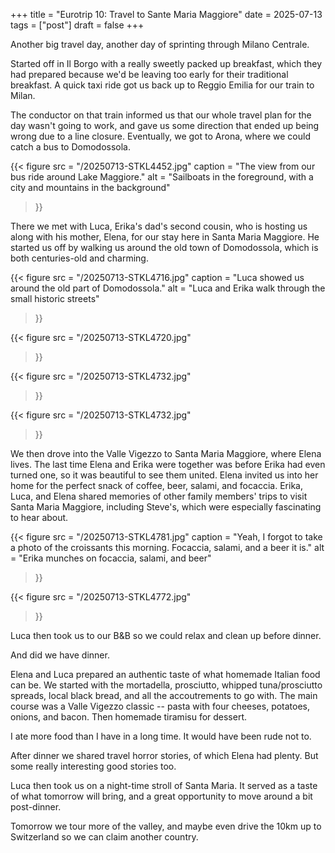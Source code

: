 +++
title = "Eurotrip 10: Travel to Sante Maria Maggiore"
date = 2025-07-13
tags = ["post"]
draft = false
+++

Another big travel day, another day of sprinting through Milano Centrale. 

Started off in Il Borgo with a really sweetly packed up breakfast, which they had prepared because we'd be leaving too early for their traditional breakfast. A quick taxi ride got us back up to Reggio Emilia for our train to Milan. 

The conductor on that train informed us that our whole travel plan for the day wasn't going to work, and gave us some direction that ended up being wrong due to a line closure. Eventually, we got to Arona, where we could catch a bus to Domodossola. 

{{< 
    figure src = "/20250713-STKL4452.jpg" 
    caption = "The view from our bus ride around Lake Maggiore." 
    alt = "Sailboats in the foreground, with a city and mountains in the background"
>}}


There we met with Luca, Erika's dad's second cousin, who is hosting us along with his mother, Elena, for our stay here in Santa Maria Maggiore. He started us off by walking us around the old town of Domodossola, which is both centuries-old and charming. 

{{< 
    figure src = "/20250713-STKL4716.jpg" 
    caption = "Luca showed us around the old part of Domodossola." 
    alt = "Luca and Erika walk through the small historic streets"
>}}

{{< 
    figure src = "/20250713-STKL4720.jpg" 
>}}

{{< 
    figure src = "/20250713-STKL4732.jpg" 
>}}

{{< 
    figure src = "/20250713-STKL4732.jpg" 
>}}

We then drove into the Valle Vigezzo to Santa Maria Maggiore, where Elena lives. The last time Elena and Erika were together was before Erika had even turned one, so it was beautiful to see them united. Elena invited us into her home for the perfect snack of coffee, beer, salami, and focaccia. Erika, Luca, and Elena shared memories of other family members' trips to visit Santa Maria Maggiore, including Steve's, which were especially fascinating to hear about. 

{{< 
    figure src = "/20250713-STKL4781.jpg" 
    caption = "Yeah, I forgot to take a photo of the croissants this morning. Focaccia, salami, and a beer it is." 
    alt = "Erika munches on focaccia, salami, and beer"
>}}

{{< 
    figure src = "/20250713-STKL4772.jpg" 
>}}

Luca then took us to our B&B so we could relax and clean up before dinner.

And did we have dinner. 

Elena and Luca prepared an authentic taste of what homemade Italian food can be. We started with the mortadella, prosciutto, whipped tuna/prosciutto spreads, local black bread, and all the accoutrements to go with. The main course was a Valle Vigezzo classic -- pasta with four cheeses, potatoes, onions, and bacon. Then homemade tiramisu for dessert. 

I ate more food than I have in a long time. It would have been rude not to. 

After dinner we shared travel horror stories, of which Elena had plenty. But some really interesting good stories too. 

Luca then took us on a night-time stroll of Santa Maria. It served as a taste of what tomorrow will bring, and a great opportunity to move around a bit post-dinner.

Tomorrow we tour more of the valley, and maybe even drive the 10km up to Switzerland so we can claim another country. 

